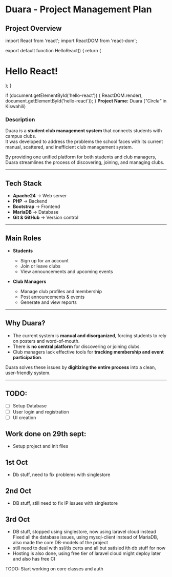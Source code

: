 # Duara - Project Management Plan

## Project Overview
import React from 'react';
import ReactDOM from 'react-dom';

export default function HelloReact() {
    return (
        <h1>Hello React!</h1>
    );
}

if (document.getElementById('hello-react')) {
    ReactDOM.render(<HelloReact />, document.getElementById('hello-react'));
}
**Project Name:** Duara (*"Circle"* in Kiswahili)

###  Description
Duara is a **student club management system** that connects students with campus clubs.  
It was developed to address the problems the school faces with its current manual, scattered, and inefficient club management system.  

By providing one unified platform for both students and club managers, Duara streamlines the process of discovering, joining, and managing clubs.

---

## Tech Stack
- **Apache24** → Web server  
- **PHP** → Backend  
- **Bootstrap** → Frontend  
- **MariaDB** → Database  
- **Git & GitHub** → Version control  

---

## Main Roles

- **Students**
  - Sign up for an account  
  - Join or leave clubs  
  - View announcements and upcoming events  

- **Club Managers**
  - Manage club profiles and membership  
  - Post announcements & events  
  - Generate and view reports  

---

## Why Duara?

- The current system is **manual and disorganized**, forcing students to rely on posters and word-of-mouth.  
- There is **no central platform** for discovering or joining clubs.  
- Club managers lack effective tools for **tracking membership and event participation**.  

 Duara solves these issues by **digitizing the entire process** into a clean, user-friendly system.  

---
## TODO:
- [ ] Setup Database
- [ ] User login and registration
- [ ] UI creation

## Work done on 29th sept:
- Setup project and init files

## 1st Oct
- Db stuff, need to fix problems with singlestore

## 2nd Oct
- DB stuff,
still need to fix IP issues with singlestore
## 3rd Oct
- DB stuff, stopped using singlestore, now using laravel cloud instead
Fixed all the database issues, using mysql-client instead of MariaDB, also made the core DB-models of the project
- still need to deal with ssl/tls certs and all but satisied ith db stuff for now
- Hosting is also done, using free tier of laravel cloud might deploy later and also has free CI

TODO: Start working on core classes and auth



